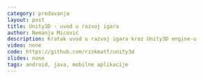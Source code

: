 ```yaml
---
category: predavanja
layout: post
title: Unity3D - uvod u razvoj igara
author: Nemanja Micović
description: Kratak uvod u razvoj igara kroz Unity3D engine-u
video: none
code: https://github.com/riskmatf/unity3d
slides: none
tags: android, java, mobilne aplikacije 
---
```

